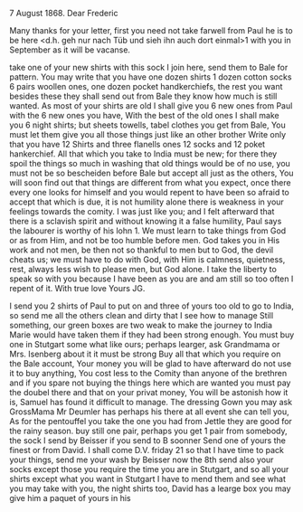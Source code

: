  7 August 1868.
Dear Frederic

Many thanks for your letter, first you need not take farwell from Paul he is to be here <d.h. geh nur nach Tüb und sieh ihn auch dort einmal>1 with you in September as it will be vacanse.

take one of your new shirts with this sock I join here, send them to Bale for pattern. You may write that you have one dozen shirts 1 dozen cotton socks 6 pairs woollen ones, one dozen pocket handkerchiefs, the rest you want besides these they shall send out from Bale they know how much is still wanted. As most of your shirts are old I shall give you 6 new ones from Paul with the 6 new ones you have, With the best of the old ones I shall make you 6 night shirts; but sheets towells, tabel clothes you get from Bale, You must let them give you all those things just like an other brother Write only that you have 12 Shirts and three flanells ones 12 socks and 12 poket hankerchief. All that which you take to India must be new; for there they spoil the things so much in washing that old things would be of no use, you must not be so bescheiden before Bale but accept all just as the others, You will soon find out that things are different from what you expect, once there every one looks for himself and you would repent to have been so afraid to accept that which is due, it is not humility alone there is weakness in your feelings towards the comity. I was just like you; and I felt afterward that there is a sclavish spirit and without knowing it a false humility, Paul says the labourer is worthy of his lohn <hire>1. We must learn to take things from God or as from Him, and not be too humble before men. God takes you in His work and not men, be then not so thankful to men but to God, the devil cheats us; we must have to do with God, with Him is calmness, quietness, rest, always less wish to please men, but God alone. I take the liberty to speak so with you because I have been as you are and am still so too often I repent of it. With true love  Yours JG.

I send you 2 shirts of Paul to put on and three of yours too old to go to India, so send me all the others clean and dirty that I see how to manage 
Still something, our green boxes are two weak to make the journey to India Marie would have taken them if they had been strong enough. You must buy one in Stutgart some what like ours; perhaps learger, ask Grandmama or Mrs. Isenberg about it it must be strong Buy all that which you require on the Bale account, Your money you will be glad to have afterward do not use it to buy anything, You cost less to the Comity than anyone of the brethren and if you spare not buying the things here which are wanted you must pay the doubel there and that on your privat money, You will be astonish how it is, Samuel has found it difficult to manage. The dressing Gown you may ask GrossMama Mr Deumler has perhaps his there at all event she can tell you, As for the pentouffel you take the one you had from Jettle they are good for the rainy season. buy still one pair, perhaps you get 1 pair from somebody, the sock I send by Beisser if you send to B soonner Send one of yours the finest or from David. I shall come D.V. friday 21 so that I have time to pack your things, send me your wash by Beisser now the 8th send also your socks except those you require the time you are in Stutgart, and so all your shirts except what you want in Stutgart I have to mend them and see what you may take with you, the night shirts too, David has a learge box you may give him a paquet of yours in his
